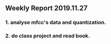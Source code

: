 ## Weekly Report 2019.11.27


### 1. analyse mfcc's data and quantization.

### 2. do class project and read book.
